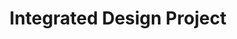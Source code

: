 ---
layout: post
title: Integrated Design Project
description: >
  A page showing how regular markdown content is styled in Hydejack.
image: /assets/img/projects/IDP/isometric.png
sitemap: false
---